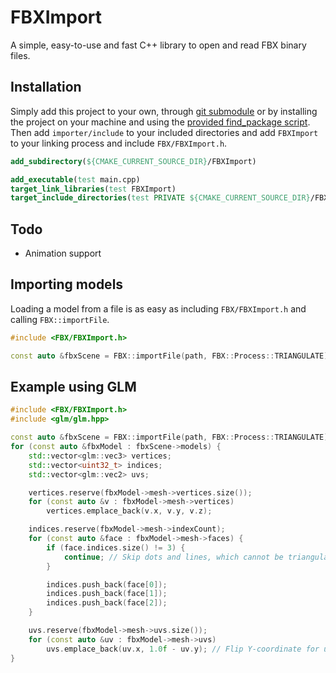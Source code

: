 # FBXImport
A simple, easy-to-use and fast C++ library to open and read FBX binary files.

## Installation
Simply add this project to your own, through [git submodule](https://git-scm.com/book/en/v2/Git-Tools-Submodules)
or by installing the project on your machine and using the [provided find_package script](https://github.com/WinteryFox/FBXImport/blob/master/cmake/FindFBXImport.cmake).
Then add `importer/include` to your included directories and add `FBXImport` to your
linking process and include `FBX/FBXImport.h`.

```CMake
add_subdirectory(${CMAKE_CURRENT_SOURCE_DIR}/FBXImport)

add_executable(test main.cpp)
target_link_libraries(test FBXImport)
target_include_directories(test PRIVATE ${CMAKE_CURRENT_SOURCE_DIR}/FBXImport/importer/include)
```

## Todo
* Animation support

## Importing models
Loading a model from a file is as easy as including `FBX/FBXImport.h` and calling `FBX::importFile`.
```C++
#include <FBX/FBXImport.h>

const auto &fbxScene = FBX::importFile(path, FBX::Process::TRIANGULATE);
```

## Example using GLM
```C++
#include <FBX/FBXImport.h>
#include <glm/glm.hpp>

const auto &fbxScene = FBX::importFile(path, FBX::Process::TRIANGULATE); // Triangulate all models in the scene.
for (const auto &fbxModel : fbxScene->models) {
    std::vector<glm::vec3> vertices;
    std::vector<uint32_t> indices;
    std::vector<glm::vec2> uvs;

    vertices.reserve(fbxModel->mesh->vertices.size());
    for (const auto &v : fbxModel->mesh->vertices)
        vertices.emplace_back(v.x, v.y, v.z);

    indices.reserve(fbxModel->mesh->indexCount);
    for (const auto &face : fbxModel->mesh->faces) {
        if (face.indices.size() != 3) {
            continue; // Skip dots and lines, which cannot be triangulated by the triangulation process.
        }

        indices.push_back(face[0]);
        indices.push_back(face[1]);
        indices.push_back(face[2]);
    }

    uvs.reserve(fbxModel->mesh->uvs.size());
    for (const auto &uv : fbxModel->mesh->uvs)
        uvs.emplace_back(uv.x, 1.0f - uv.y); // Flip Y-coordinate for usage in Vulkan.
}
```
